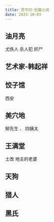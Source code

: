 ```yaml
---
title: 贾平凹-短篇小说
date: 2023-10-03
---
```


## 油月亮
尤佚人 杀人犯 奸尸

## 艺术家-韩起祥

## 饺子馆 
西安

## 美穴地
柳先生 、 四姨太

## 王满堂 
土改 地主的老婆

## 天狗

## 猎人

## 黑氏



